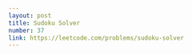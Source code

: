 ```yaml
---
layout: post
title: Sudoku Solver
number: 37
link: https://leetcode.com/problems/sudoku-solver
---
```

